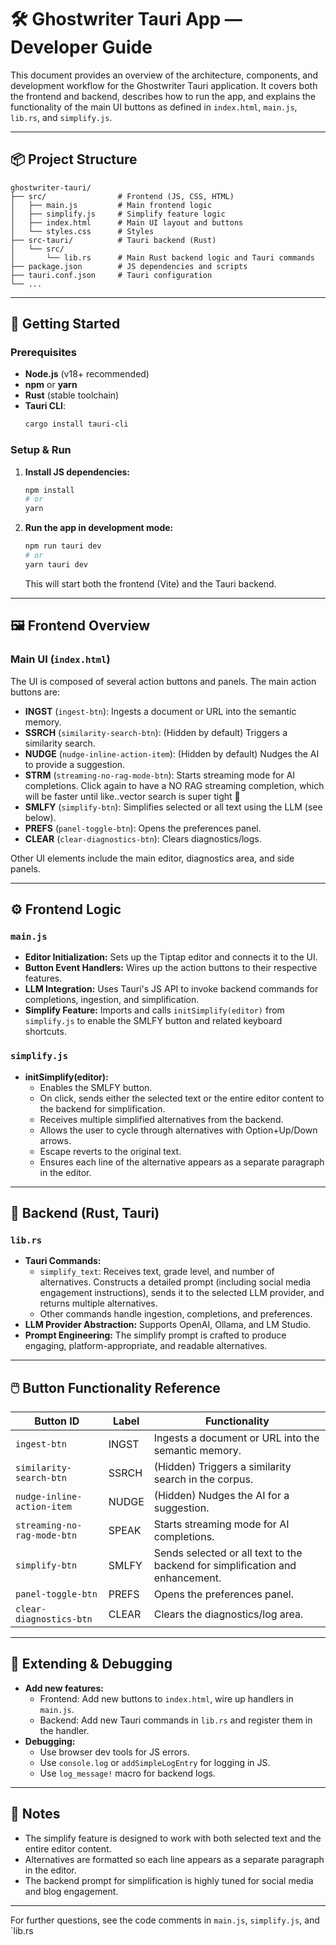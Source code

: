 # 🛠️ Ghostwriter Tauri App — Developer Guide

This document provides an overview of the architecture, components, and development workflow for the Ghostwriter Tauri application. It covers both the frontend and backend, describes how to run the app, and explains the functionality of the main UI buttons as defined in `index.html`, `main.js`, `lib.rs`, and `simplify.js`.

---

## 📦 Project Structure

```
ghostwriter-tauri/
├── src/                # Frontend (JS, CSS, HTML)
│   ├── main.js         # Main frontend logic
│   ├── simplify.js     # Simplify feature logic
│   ├── index.html      # Main UI layout and buttons
│   └── styles.css      # Styles
├── src-tauri/          # Tauri backend (Rust)
│   └── src/
│       └── lib.rs      # Main Rust backend logic and Tauri commands
├── package.json        # JS dependencies and scripts
├── tauri.conf.json     # Tauri configuration
└── ...
```

---

## 🚀 Getting Started

### Prerequisites

- **Node.js** (v18+ recommended)
- **npm** or **yarn**
- **Rust** (stable toolchain)
- **Tauri CLI**:  
  ```sh
  cargo install tauri-cli
  ```

### Setup & Run

1. **Install JS dependencies:**
   ```sh
   npm install
   # or
   yarn
   ```

2. **Run the app in development mode:**
   ```sh
   npm run tauri dev
   # or
   yarn tauri dev
   ```

   This will start both the frontend (Vite) and the Tauri backend.

---

## 🖼️ Frontend Overview

### Main UI (`index.html`)

The UI is composed of several action buttons and panels. The main action buttons are:

- **INGST** (`ingest-btn`): Ingests a document or URL into the semantic memory.
- **SSRCH** (`similarity-search-btn`): (Hidden by default) Triggers a similarity search.
- **NUDGE** (`nudge-inline-action-item`): (Hidden by default) Nudges the AI to provide a suggestion.
- **STRM** (`streaming-no-rag-mode-btn`): Starts streaming mode for AI completions. Click again to have a NO RAG streaming completion, which will be faster until like..vector search is super tight 🐎
- **SMLFY** (`simplify-btn`): Simplifies selected or all text using the LLM (see below).
- **PREFS** (`panel-toggle-btn`): Opens the preferences panel.
- **CLEAR** (`clear-diagnostics-btn`): Clears diagnostics/logs.

Other UI elements include the main editor, diagnostics area, and side panels.

---

## ⚙️ Frontend Logic

### `main.js`

- **Editor Initialization:** Sets up the Tiptap editor and connects it to the UI.
- **Button Event Handlers:** Wires up the action buttons to their respective features.
- **LLM Integration:** Uses Tauri's JS API to invoke backend commands for completions, ingestion, and simplification.
- **Simplify Feature:** Imports and calls `initSimplify(editor)` from `simplify.js` to enable the SMLFY button and related keyboard shortcuts.

### `simplify.js`

- **initSimplify(editor):**  
  - Enables the SMLFY button.
  - On click, sends either the selected text or the entire editor content to the backend for simplification.
  - Receives multiple simplified alternatives from the backend.
  - Allows the user to cycle through alternatives with Option+Up/Down arrows.
  - Escape reverts to the original text.
  - Ensures each line of the alternative appears as a separate paragraph in the editor.

---

## 🦀 Backend (Rust, Tauri)

### `lib.rs`

- **Tauri Commands:**  
  - `simplify_text`: Receives text, grade level, and number of alternatives. Constructs a detailed prompt (including social media engagement instructions), sends it to the selected LLM provider, and returns multiple alternatives.
  - Other commands handle ingestion, completions, and preferences.
- **LLM Provider Abstraction:** Supports OpenAI, Ollama, and LM Studio.
- **Prompt Engineering:** The simplify prompt is crafted to produce engaging, platform-appropriate, and readable alternatives.

---

## 🖱️ Button Functionality Reference

| Button ID                | Label   | Functionality                                                                                   |
|--------------------------|---------|-----------------------------------------------------------------------------------------------|
| `ingest-btn`             | INGST   | Ingests a document or URL into the semantic memory.                                            |
| `similarity-search-btn`  | SSRCH   | (Hidden) Triggers a similarity search in the corpus.                                           |
| `nudge-inline-action-item`| NUDGE  | (Hidden) Nudges the AI for a suggestion.                                                       |
| `streaming-no-rag-mode-btn`| SPEAK | Starts streaming mode for AI completions.                                                      |
| `simplify-btn`           | SMLFY   | Sends selected or all text to the backend for simplification and enhancement.                  |
| `panel-toggle-btn`       | PREFS   | Opens the preferences panel.                                                                   |
| `clear-diagnostics-btn`  | CLEAR   | Clears the diagnostics/log area.                                                               |

---

## 🧩 Extending & Debugging

- **Add new features:**  
  - Frontend: Add new buttons to `index.html`, wire up handlers in `main.js`.
  - Backend: Add new Tauri commands in `lib.rs` and register them in the handler.
- **Debugging:**  
  - Use browser dev tools for JS errors.
  - Use `console.log` or `addSimpleLogEntry` for logging in JS.
  - Use `log_message!` macro for backend logs.

---

## 📝 Notes

- The simplify feature is designed to work with both selected text and the entire editor content.
- Alternatives are formatted so each line appears as a separate paragraph in the editor.
- The backend prompt for simplification is highly tuned for social media and blog engagement.

---

For further questions, see the code comments in `main.js`, `simplify.js`, and `lib.rs
